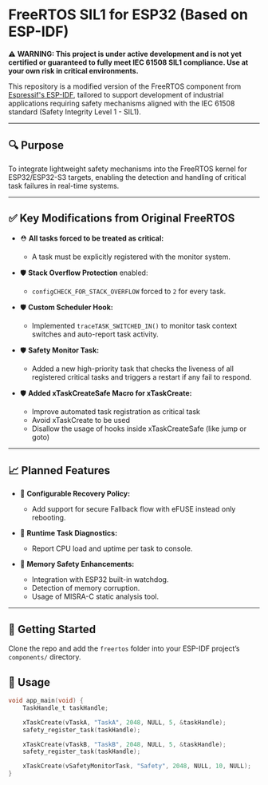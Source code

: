 # FreeRTOS SIL1 for ESP32 (Based on ESP-IDF)

⚠️ **WARNING: This project is under active development and is not yet certified or guaranteed to fully meet IEC 61508 SIL1 compliance. Use at your own risk in critical environments.**

This repository is a modified version of the FreeRTOS component from [Espressif's ESP-IDF](https://github.com/espressif/esp-idf), tailored to support development of industrial applications requiring safety mechanisms aligned with the IEC 61508 standard (Safety Integrity Level 1 - SIL1).

---

## 🔍 Purpose

To integrate lightweight safety mechanisms into the FreeRTOS kernel for ESP32/ESP32-S3 targets, enabling the detection and handling of critical task failures in real-time systems.

---

## ✅ Key Modifications from Original FreeRTOS

- ⛑️ **All tasks forced to be treated as critical:**
  - A task must be explicitly registered with the monitor system.

- 🛡️ **Stack Overflow Protection** enabled:
  - `configCHECK_FOR_STACK_OVERFLOW` forced to `2` for every task.

- 🛡️ **Custom Scheduler Hook:**
  - Implemented `traceTASK_SWITCHED_IN()` to monitor task context switches and auto-report task activity.

- 🛡️ **Safety Monitor Task:**
  - Added a new high-priority task that checks the liveness of all registered critical tasks and triggers a restart if any fail to respond.

- 🛡️ **Added xTaskCreateSafe Macro for xTaskCreate:**
  - Improve automated task registration as critical task
  - Avoid xTaskCreate to be used
  - Disallow the usage of hooks inside xTaskCreateSafe (like jump or goto)

---

## 📈 Planned Features

- 📌   **Configurable Recovery Policy:**
  - Add support for secure Fallback flow with eFUSE instead only rebooting.

- 📌   **Runtime Task Diagnostics:**
  - Report CPU load and uptime per task to console.

- 📌   **Memory Safety Enhancements:**
  - Integration with ESP32 built-in watchdog.
  - Detection of memory corruption.
  - Usage of MISRA-C static analysis tool.

-------------------------------------------------------------------------------------------------

## 🧰 Getting Started

Clone the repo and add the `freertos` folder into your ESP-IDF project’s `components/` directory.

## 🧰 Usage

```c
void app_main(void) {
    TaskHandle_t taskHandle;

    xTaskCreate(vTaskA, "TaskA", 2048, NULL, 5, &taskHandle);
    safety_register_task(taskHandle);

    xTaskCreate(vTaskB, "TaskB", 2048, NULL, 5, &taskHandle);
    safety_register_task(taskHandle);

    xTaskCreate(vSafetyMonitorTask, "Safety", 2048, NULL, 10, NULL);
}
